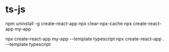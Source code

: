 # ts-js
<!-- установка  -->
npm uninstall -g create-react-app
npx clear-npx-cache
npx create-react-app my-app

npx create-react-app my-app --template typescript
npx create-react-app . --template typescript
